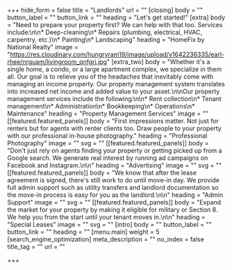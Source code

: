 +++
hide_form = false
title = "Landlords"
url = ""
[closing]
body = ""
button_label = ""
button_link = ""
heading = "Let's get started!"
[extra]
body = "Need to prepare your property first? We can help with that too. Services include:\n\n* Deep-cleaning\n* Repairs (plumbing, electrical, HVAC, carpentry, etc.)\n* Painting\n* Landscaping"
heading = "HomeFix by National Realty"
image = "https://res.cloudinary.com/hungryram19/image/upload/v1642236335/earl-rhee/nrguam/livingroom_qnfgri.jpg"
[extra_two]
body = "Whether it's a single home, a condo, or a large apartment complex, we specialize in them all. Our goal is to relieve you of the headaches that inevitably come with managing an income property. Our property management system translates into increased net income and added value to your asset.\n\nOur property management services include the following:\n\n* Rent collection\n* Tenant management\n* Administration\n* Bookkeeping\n* Operations\n* Maintenance"
heading = "Property Management Services"
image = ""
[[featured.featured_panels]]
body = "First impressions matter. Not just for renters but for agents with renter clients too. Draw people to your property with our professional in-house photography."
heading = "Professional Photography"
image = ""
svg = ""
[[featured.featured_panels]]
body = "Don't just rely on agents finding your property or getting picked up from a Google search. We generate real interest by running ad campaigns on Facebook and Instagram.\n\n"
heading = "Advertising"
image = ""
svg = ""
[[featured.featured_panels]]
body = "We know that after the lease agreement is signed, there's still work to do until move-in day. We provide full admin support such as utility transfers and landlord documentation so the move-in process is easy for you as the landlord.\n\n"
heading = "Admin Support"
image = ""
svg = ""
[[featured.featured_panels]]
body = "Expand the market for your property by making it eligible for military or Section 8. We help you from the start until your tenant moves in.\n\n"
heading = "Special Leases"
image = ""
svg = ""
[intro]
body = ""
button_label = ""
button_link = ""
heading = ""
[menu.main]
weight = 5
[search_engine_optimization]
meta_description = ""
no_index = false
title_tag = ""
url = ""

+++
